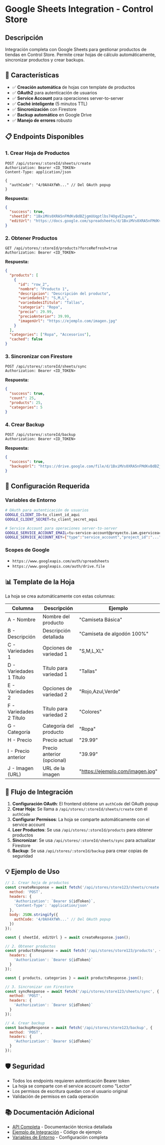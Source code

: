 # Google Sheets Integration - Control Store

## Descripción
Integración completa con Google Sheets para gestionar productos de tiendas en Control Store. Permite crear hojas de cálculo automáticamente, sincronizar productos y crear backups.

## 🚀 Características

- ✅ **Creación automática** de hojas con template de productos
- ✅ **OAuth2** para autenticación de usuarios
- ✅ **Service Account** para operaciones server-to-server
- ✅ **Caché inteligente** (5 minutos TTL)
- ✅ **Sincronización** con Firestore
- ✅ **Backup automático** en Google Drive
- ✅ **Manejo de errores** robusto

## 📋 Endpoints Disponibles

### 1. Crear Hoja de Productos
```http
POST /api/stores/:storeId/sheets/create
Authorization: Bearer <ID_TOKEN>
Content-Type: application/json

{
  "authCode": "4/0AX4XfWh..." // Del OAuth popup
}
```

**Respuesta:**
```json
{
  "success": true,
  "sheetId": "1BxiMVs0XRA5nFMdKvBdBZjgmUUqptlbs74OgvE2upms",
  "editUrl": "https://docs.google.com/spreadsheets/d/1BxiMVs0XRA5nFMdKvBdBZjgmUUqptlbs74OgvE2upms/edit"
}
```

### 2. Obtener Productos
```http
GET /api/stores/:storeId/products?forceRefresh=true
Authorization: Bearer <ID_TOKEN>
```

**Respuesta:**
```json
{
  "products": [
    {
      "id": "row_2",
      "nombre": "Producto 1",
      "descripcion": "Descripción del producto",
      "variedades1": "S,M,L",
      "variedades1Titulo": "Tallas",
      "categoria": "Ropa",
      "precio": 29.99,
      "precioAnterior": 39.99,
      "imagenUrl": "https://ejemplo.com/imagen.jpg"
    }
  ],
  "categories": ["Ropa", "Accesorios"],
  "cached": false
}
```

### 3. Sincronizar con Firestore
```http
POST /api/stores/:storeId/sheets/sync
Authorization: Bearer <ID_TOKEN>
```

**Respuesta:**
```json
{
  "success": true,
  "count": 25,
  "products": 25,
  "categories": 5
}
```

### 4. Crear Backup
```http
POST /api/stores/:storeId/backup
Authorization: Bearer <ID_TOKEN>
```

**Respuesta:**
```json
{
  "success": true,
  "backupUrl": "https://drive.google.com/file/d/1BxiMVs0XRA5nFMdKvBdBZjgmUUqptlbs74OgvE2upms/view"
}
```

## 🔧 Configuración Requerida

### Variables de Entorno
```bash
# OAuth para autenticación de usuarios
GOOGLE_CLIENT_ID=tu_client_id_aqui
GOOGLE_CLIENT_SECRET=tu_client_secret_aqui

# Service Account para operaciones server-to-server
GOOGLE_SERVICE_ACCOUNT_EMAIL=tu-service-account@proyecto.iam.gserviceaccount.com
GOOGLE_SERVICE_ACCOUNT_KEY={"type":"service_account","project_id":"..."}
```

### Scopes de Google
- `https://www.googleapis.com/auth/spreadsheets`
- `https://www.googleapis.com/auth/drive.file`

## 📊 Template de la Hoja

La hoja se crea automáticamente con estas columnas:

| Columna | Descripción | Ejemplo |
|---------|-------------|---------|
| A - Nombre | Nombre del producto | "Camiseta Básica" |
| B - Descripción | Descripción detallada | "Camiseta de algodón 100%" |
| C - Variedades 1 | Opciones de variedad 1 | "S,M,L,XL" |
| D - Variedades 1 Título | Título para variedad 1 | "Tallas" |
| E - Variedades 2 | Opciones de variedad 2 | "Rojo,Azul,Verde" |
| F - Variedades 2 Título | Título para variedad 2 | "Colores" |
| G - Categoría | Categoría del producto | "Ropa" |
| H - Precio | Precio actual | "29.99" |
| I - Precio anterior | Precio anterior (opcional) | "39.99" |
| J - Imagen (URL) | URL de la imagen | "https://ejemplo.com/imagen.jpg" |

## 🔄 Flujo de Integración

1. **Configuración OAuth**: El frontend obtiene un `authCode` del OAuth popup
2. **Crear Hoja**: Se llama a `/api/stores/:storeId/sheets/create` con el `authCode`
3. **Configurar Permisos**: La hoja se comparte automáticamente con el service account
4. **Leer Productos**: Se usa `/api/stores/:storeId/products` para obtener productos
5. **Sincronizar**: Se usa `/api/stores/:storeId/sheets/sync` para actualizar Firestore
6. **Backup**: Se usa `/api/stores/:storeId/backup` para crear copias de seguridad

## 💡 Ejemplo de Uso

```javascript
// 1. Crear hoja de productos
const createResponse = await fetch('/api/stores/store123/sheets/create', {
  method: 'POST',
  headers: {
    'Authorization': `Bearer ${idToken}`,
    'Content-Type': 'application/json'
  },
  body: JSON.stringify({
    authCode: '4/0AX4XfWh...' // Del OAuth popup
  })
});

const { sheetId, editUrl } = await createResponse.json();

// 2. Obtener productos
const productsResponse = await fetch('/api/stores/store123/products', {
  headers: {
    'Authorization': `Bearer ${idToken}`
  }
});

const { products, categories } = await productsResponse.json();

// 3. Sincronizar con Firestore
const syncResponse = await fetch('/api/stores/store123/sheets/sync', {
  method: 'POST',
  headers: {
    'Authorization': `Bearer ${idToken}`
  }
});

// 4. Crear backup
const backupResponse = await fetch('/api/stores/store123/backup', {
  method: 'POST',
  headers: {
    'Authorization': `Bearer ${idToken}`
  }
});
```

## 🛡️ Seguridad

- Todos los endpoints requieren autenticación Bearer token
- La hoja se comparte con el service account como "Lector"
- Los permisos de escritura quedan con el usuario original
- Validación de permisos en cada operación

## 📚 Documentación Adicional

- [API Completa](../../backend/GOOGLE_SHEETS_API.md) - Documentación técnica detallada
- [Ejemplo de Integración](../../examples/google-sheets-integration.js) - Código de ejemplo
- [Variables de Entorno](../deployment/ENVIRONMENT_VARIABLES.md) - Configuración completa